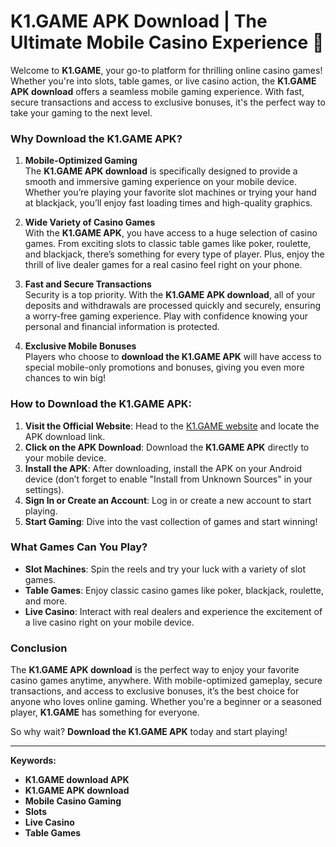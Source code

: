 # K1.GAME APK Download | The Ultimate Mobile Casino Experience 🎰

Welcome to **K1.GAME**, your go-to platform for thrilling online casino games! Whether you're into slots, table games, or live casino action, the **K1.GAME APK download** offers a seamless mobile gaming experience. With fast, secure transactions and access to exclusive bonuses, it's the perfect way to take your gaming to the next level.

### Why Download the K1.GAME APK?

1. **Mobile-Optimized Gaming**  
   The **K1.GAME APK download** is specifically designed to provide a smooth and immersive gaming experience on your mobile device. Whether you’re playing your favorite slot machines or trying your hand at blackjack, you’ll enjoy fast loading times and high-quality graphics.
   
2. **Wide Variety of Casino Games**  
   With the **K1.GAME APK**, you have access to a huge selection of casino games. From exciting slots to classic table games like poker, roulette, and blackjack, there’s something for every type of player. Plus, enjoy the thrill of live dealer games for a real casino feel right on your phone.

3. **Fast and Secure Transactions**  
   Security is a top priority. With the **K1.GAME APK download**, all of your deposits and withdrawals are processed quickly and securely, ensuring a worry-free gaming experience. Play with confidence knowing your personal and financial information is protected.

4. **Exclusive Mobile Bonuses**  
   Players who choose to **download the K1.GAME APK** will have access to special mobile-only promotions and bonuses, giving you even more chances to win big!

### How to Download the K1.GAME APK:

1. **Visit the Official Website**: Head to the [K1.GAME website](https://k1.game) and locate the APK download link.
2. **Click on the APK Download**: Download the **K1.GAME APK** directly to your mobile device.
3. **Install the APK**: After downloading, install the APK on your Android device (don’t forget to enable "Install from Unknown Sources" in your settings).
4. **Sign In or Create an Account**: Log in or create a new account to start playing.
5. **Start Gaming**: Dive into the vast collection of games and start winning!

### What Games Can You Play?

- **Slot Machines**: Spin the reels and try your luck with a variety of slot games.
- **Table Games**: Enjoy classic casino games like poker, blackjack, roulette, and more.
- **Live Casino**: Interact with real dealers and experience the excitement of a live casino right on your mobile device.

### Conclusion

The **K1.GAME APK download** is the perfect way to enjoy your favorite casino games anytime, anywhere. With mobile-optimized gameplay, secure transactions, and access to exclusive bonuses, it’s the best choice for anyone who loves online gaming. Whether you're a beginner or a seasoned player, **K1.GAME** has something for everyone.

So why wait? **Download the K1.GAME APK** today and start playing!

---

**Keywords:**
- **K1.GAME download APK**
- **K1.GAME APK download**
- **Mobile Casino Gaming**
- **Slots**
- **Live Casino**
- **Table Games**
